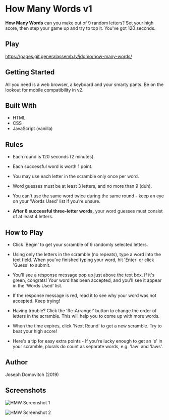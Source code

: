 # How Many Words v1

**How Many Words** can you make out of 9 random letters? Set your high score, then step your game up and try to top it. You've got 120 seconds.

## Play

<https://pages.git.generalassemb.ly/jdomo/how-many-words/>

## Getting Started

All you need is a web browser, a keyboard and your smarty pants. Be on the lookout for mobile compatibility in v2.

## Built With

- HTML
- CSS
- JavaScript (vanilla)

## Rules

- Each round is 120 seconds (2 minutes).

- Each successful word is worth 1 point.

- You may use each letter in the scramble only once per word.

- Word guesses must be at least 3 letters, and no more than 9 (duh).

- You can't use the same word twice during the same round - keep an eye on your 'Words Used' list if you're unsure.

- **After 8 successful three-letter words,** your word guesses must consist of at least 4 letters.

## How to Play

- Click 'Begin' to get your scramble of 9 randomly selected letters.

- Using only the letters in the scramble (no repeats), type a word into the text field. When you've finished typing your word, hit 'Enter' or click 'Guess' to submit.

- You'll see a response message pop up just above the text box. If it's green, congrats! Your word has been accepted, and you'll see it appear in the 'Words Used' list. 

- If the response message is red, read it to see why your word was not accepted. Keep trying!

- Having trouble? Click the 'Re-Arrange!' button to change the order of letters in the scramble. This will help you to come up with more words.

- When the time expires, click 'Next Round' to get a new scramble. Try to beat your high score!

- Here's a tip for easy extra points - If you're lucky enough to get an 's' in your scramble, plurals do count as separate words, e.g. 'law' and 'laws'.

## Author

Joseph Domovitch (2019)

## Screenshots
![HMW Screenshot 1](https://i.ibb.co/VVffYtg/Screen-Shot-2019-07-11-at-4-59-43-PM.png)

![HMW Screenshot 2](https://i.ibb.co/zXvZWZw/Screen-Shot-2019-07-11-at-5-03-59-PM.png)